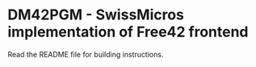 # DM42PGM - SwissMicros implementation of Free42 frontend 

Read the README file for building instructions.
